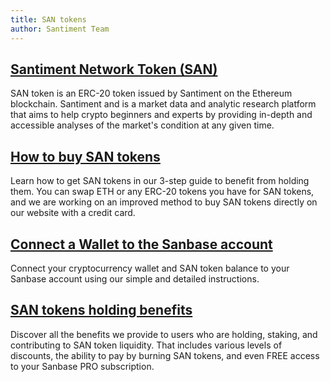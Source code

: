 ```yaml
---
title: SAN tokens
author: Santiment Team
---
```


## [Santiment Network Token (SAN)](/san-tokens/san-tokens-holding-benefits/)

SAN token is an ERC-20 token issued by Santiment on the Ethereum blockchain. Santiment and is a market data and analytic research platform that aims to help crypto beginners and experts by providing in-depth and accessible analyses of the market's condition at any given time.

## [How to buy SAN tokens](/san-tokens/how-to-buy-san-tokens/)

Learn how to get SAN tokens in our 3-step guide to benefit from holding them. You can swap ETH or any ERC-20 tokens you have for SAN tokens, and we are working on an improved method to buy SAN tokens directly on our website with a credit card.


## [Connect a Wallet to the Sanbase account](/san-tokens/connect-a-wallet-to-the-sanbase-account/)

Connect your cryptocurrency wallet and SAN token balance to your Sanbase account using our simple and detailed instructions. 


## [SAN tokens holding benefits](/san-tokens/san-tokens-holding-benefits/)

Discover all the benefits we provide to users who are holding, staking, and contributing to SAN token liquidity. That includes various levels of discounts, the ability to pay by burning SAN tokens, and even FREE access to your Sanbase PRO subscription. 
